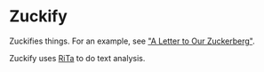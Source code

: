 # Zuckify

Zuckifies things. For an example, see <a href="http://antiboredom.github.io/a-letter-to-our-zuckerberg">"A Letter to Our Zuckerberg"</a>.

Zuckify uses <a href="http://rednoise.org/rita/">RiTa</a> to do text analysis.
